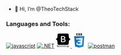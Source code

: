 - 👋 Hi, I’m @TheoTechStack

### Languages and Tools:
<p align="left"><a href="https://developer" target="_blank" rel="noreferrer"><img src="https://www.vectorlogo.zone/logos/microsoft_azure/microsoft_azure-icon.svg" alt="javascript" width="40" height="40"/></a>
  <a href="" tartget="__blank" ref="noreferrer"><img src="https://www.vectorlogo.zone/logos/docker/docker-icon.svg" alt=".NET" width="40" height="40" /></a>
  <a href="" target="_blank" rel="noreferrer"><img src="https://raw.githubusercontent.com/devicons/devicon/master/icons/bootstrap/bootstrap-plain-wordmark.svg" alt="bootstrap" width="40" height="40"/>
  <a href="https://www.w3schools.com/css/" target="_blank" rel="noreferrer"><img src="https://raw.githubusercontent.com/devicons/devicon/master/icons/css3/css3-original-wordmark.svg" alt="css3" width="40" height="40"/></a>
  <a href="https://postman.com" target="_blank" rel="noreferrer"><img src="https://www.vectorlogo.zone/logos/getpostman/getpostman-icon.svg" alt="postman" width="40" height="40"/></a>
